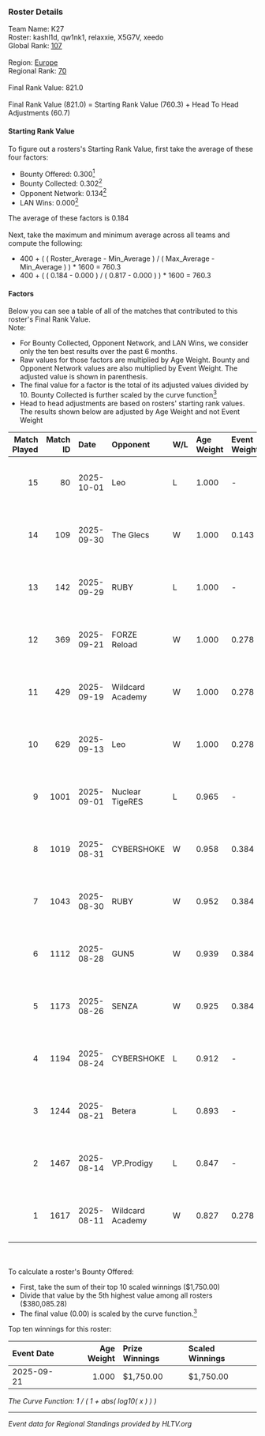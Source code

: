 ### Roster Details<br />
Team Name: K27<br />
Roster: kashl1d, qw1nk1, relaxxie, X5G7V, xeedo<br />
Global Rank: [107](../../standings_global_2025_10_06.md)<br />
<br />
Region: [Europe]( ../../standings_europe_2025_10_06.md)<br />
Regional Rank: [70]( ../../standings_europe_2025_10_06.md)<br />
<br />
Final Rank Value:  821.0<br />
<br />
Final Rank Value (821.0) = Starting Rank Value (760.3) + Head To Head Adjustments (60.7)<br />

#### Starting Rank Value<br />
To figure out a rosters's Starting Rank Value, first take the average of these four factors:<br />
- Bounty Offered: 0.300[<sup>1</sup>](#table2)
- Bounty Collected: 0.302[<sup>2</sup>](#table1)
- Opponent Network: 0.134[<sup>2</sup>](#table1)
- LAN Wins: 0.000[<sup>2</sup>](#table1)

The average of these factors is 0.184<br />
<br />
Next, take the maximum and minimum average across all teams and compute the following:<br />
- 400 + ( ( Roster_Average - Min_Average ) / ( Max_Average - Min_Average ) ) * 1600 = 760.3
- 400 + ( ( 0.184 - 0.000 ) / ( 0.817 - 0.000 ) ) * 1600 = 760.3


#### Factors<br />
Below you can see a table of all of the matches that contributed to this roster's Final Rank Value.<br />
Note:<br />

- For Bounty Collected, Opponent Network, and LAN Wins, we consider only the ten best results over the past 6 months.
- Raw values for those factors are multiplied by Age Weight. Bounty and Opponent Network values are also multiplied by Event Weight. The adjusted value is shown in parenthesis.
- The final value for a factor is the total of its adjusted values divided by 10. Bounty Collected is further scaled by the curve function[<sup>3</sup>](#curveFunction)
- Head to head adjustments are based on rosters' starting rank values. The results shown below are adjusted by Age Weight and not Event Weight
<span id="table1"></span><br />


| Match Played | Match ID | Date       | Opponent         | W/L | Age Weight | Event Weight | Bounty Collected | Opponent Network | LAN Wins  | H2H Adj. | Roster                                  |
| -: | -: | :- | :- | :- | :- | :- | :- | :- | :- | -: | :- |
|           15 |       80 | 2025-10-01 | Leo              | L   | 1.000      | -            | -                | -                | -         |   -22.40 | kashl1d, qw1nk1, relaxxie, X5G7V, xeedo |
|           14 |      109 | 2025-09-30 | The Glecs        | W   | 1.000      | 0.143        | 0.000 (0.000)    | 0.236 (0.034)    | 0 (0.000) |     7.33 | kashl1d, qw1nk1, relaxxie, X5G7V, xeedo |
|           13 |      142 | 2025-09-29 | RUBY             | L   | 1.000      | -            | -                | -                | -         |   -10.35 | kashl1d, qw1nk1, relaxxie, X5G7V, xeedo |
|           12 |      369 | 2025-09-21 | FORZE Reload     | W   | 1.000      | 0.278        | 0.006 (0.002)    | 0.744 (0.207)    | 0 (0.000) |    19.00 | kashl1d, qw1nk1, relaxxie, X5G7V, xeedo |
|           11 |      429 | 2025-09-19 | Wildcard Academy | W   | 1.000      | 0.278        | 0.000 (0.000)    | 0.088 (0.024)    | 0 (0.000) |     4.61 | kashl1d, qw1nk1, relaxxie, X5G7V, xeedo |
|           10 |      629 | 2025-09-13 | Leo              | W   | 1.000      | 0.278        | 0.000 (0.000)    | 0.324 (0.090)    | 0 (0.000) |     8.13 | kashl1d, qw1nk1, relaxxie, X5G7V, xeedo |
|            9 |     1001 | 2025-09-01 | Nuclear TigeRES  | L   | 0.965      | -            | -                | -                | -         |   -13.69 | kashl1d, qw1nk1, relaxxie, X5G7V, xeedo |
|            8 |     1019 | 2025-08-31 | CYBERSHOKE       | W   | 0.958      | 0.384        | 0.069 (0.025)    | 0.850 (0.313)    | 0 (0.000) |    22.20 | kashl1d, qw1nk1, relaxxie, X5G7V, xeedo |
|            7 |     1043 | 2025-08-30 | RUBY             | W   | 0.952      | 0.384        | 0.022 (0.008)    | 1.000 (0.366)    | 0 (0.000) |    18.98 | kashl1d, qw1nk1, relaxxie, X5G7V, xeedo |
|            6 |     1112 | 2025-08-28 | GUN5             | W   | 0.939      | 0.384        | 0.033 (0.012)    | 0.558 (0.202)    | 0 (0.000) |    19.92 | kashl1d, qw1nk1, relaxxie, X5G7V, xeedo |
|            5 |     1173 | 2025-08-26 | SENZA            | W   | 0.925      | 0.384        | 0.005 (0.002)    | 0.247 (0.088)    | 0 (0.000) |    16.99 | kashl1d, qw1nk1, relaxxie, X5G7V, xeedo |
|            4 |     1194 | 2025-08-24 | CYBERSHOKE       | L   | 0.912      | -            | -                | -                | -         |    -5.08 | kashl1d, qw1nk1, relaxxie, X5G7V, xeedo |
|            3 |     1244 | 2025-08-21 | Betera           | L   | 0.893      | -            | -                | -                | -         |    -4.61 | kashl1d, qw1nk1, relaxxie, X5G7V, xeedo |
|            2 |     1467 | 2025-08-14 | VP.Prodigy       | L   | 0.847      | -            | -                | -                | -         |    -5.58 | kashl1d, qw1nk1, relaxxie, X5G7V, xeedo |
|            1 |     1617 | 2025-08-11 | Wildcard Academy | W   | 0.827      | 0.278        | 0.000 (0.000)    | 0.088 (0.020)    | 0 (0.000) |     5.24 | kashl1d, qw1nk1, relaxxie, X5G7V, xeedo |

<br />
<span id="table2"></span><br />
To calculate a roster's Bounty Offered:<br />

- First, take the sum of their top 10 scaled winnings ($1,750.00)
- Divide that value by the 5th highest value among all rosters ($380,085.28)
- The final value (0.00) is scaled by the curve function.[<sup>3</sup>](#curveFunction)

Top ten winnings for this roster:<br />

| Event Date | Age Weight | Prize Winnings | Scaled Winnings |
| :- | -: | :- | :- |
| 2025-09-21 |      1.000 | $1,750.00      | $1,750.00       |


<span id="curveFunction"></span>_The Curve Function: 1 / ( 1 + abs( log10( x ) ) )_<br />

---
_Event data for Regional Standings provided by HLTV.org_<br />
